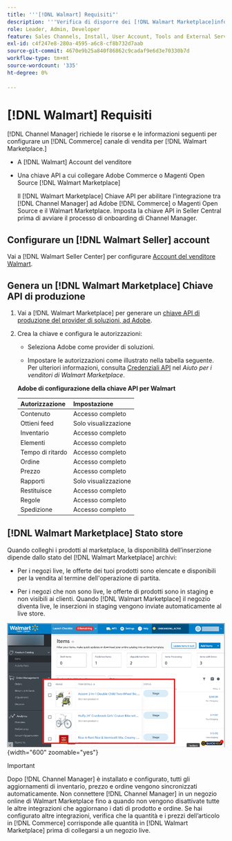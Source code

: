 ```yaml
---
title: '''[!DNL Walmart] Requisiti"'
description: '''Verifica di disporre dei [!DNL Walmart Marketplace]informazioni e risorse da integrare con Channel Manager."'
role: Leader, Admin, Developer
feature: Sales Channels, Install, User Account, Tools and External Services
exl-id: c4f247e8-280a-4595-a6c8-cf8b732d7aab
source-git-commit: 4670e9b25a840f86862c9cadaf9e6d3e70330b7d
workflow-type: tm+mt
source-wordcount: '335'
ht-degree: 0%

---
```


# [!DNL Walmart] Requisiti

[!DNL Channel Manager] richiede le risorse e le informazioni seguenti per configurare un [!DNL Commerce] canale di vendita per [!DNL Walmart Marketplace.]

* A [!DNL Walmart] Account del venditore

* Una chiave API a cui collegare Adobe Commerce o Magenti Open Source [!DNL Walmart Marketplace]

  Il [!DNL Walmart Marketplace] Chiave API per abilitare l’integrazione tra [!DNL Channel Manager] ad Adobe [!DNL Commerce] o Magenti Open Source e il Walmart Marketplace. Imposta la chiave API in Seller Central prima di avviare il processo di onboarding di Channel Manager.

## Configurare un [!DNL Walmart Seller] account

Vai a [!DNL Walmart Seller Center] per configurare [Account del venditore Walmart](https://seller.walmart.com/signup?q=&amp;origin=solution_provider&amp;src=0014M00001zivMp).

## Genera un [!DNL Walmart Marketplace] Chiave API di produzione

1. Vai a [!DNL Walmart Marketplace] per generare un [chiave API di produzione del provider di soluzioni, ad Adobe](https://developer.walmart.com/#preloginModal?redirectUri=https%3A%2F%2Fdeveloper.walmart.com%2Faccount%2FgenerateKey).

1. Crea la chiave e configura le autorizzazioni:

   * Seleziona Adobe come provider di soluzioni.

   * Impostare le autorizzazioni come illustrato nella tabella seguente. Per ulteriori informazioni, consulta [Credenziali API](https://sellerhelp.walmart.com/seller/s/guide?article=000006422) nel _Aiuto per i venditori di Walmart Marketplace_.

   **Adobe di configurazione della chiave API per Walmart**

   | **Autorizzazione** | **Impostazione** |
   |----------------|-------------|
   | Contenuto | Accesso completo |
   | Ottieni feed | Solo visualizzazione |
   | Inventario | Accesso completo |
   | Elementi | Accesso completo |
   | Tempo di ritardo | Accesso completo |
   | Ordine | Accesso completo |
   | Prezzo | Accesso completo |
   | Rapporti | Solo visualizzazione |
   | Restituisce | Accesso completo |
   | Regole | Accesso completo |
   | Spedizione | Accesso completo |

## [!DNL Walmart Marketplace] Stato store

Quando colleghi i prodotti al marketplace, la disponibilità dell’inserzione dipende dallo stato del [!DNL Walmart Marketplace] archivi:

* Per i negozi live, le offerte dei tuoi prodotti sono elencate e disponibili per la vendita al termine dell&#39;operazione di partita.

* Per i negozi che non sono live, le offerte di prodotti sono in staging e non visibili ai clienti. Quando [!DNL Walmart Marketplace] il negozio diventa live, le inserzioni in staging vengono inviate automaticamente al live store.

![[!DNL Walmart Seller Central] prodotti in staging](assets/walmart-seller-central-staged.png){width="600" zoomable="yes"}

>[!IMPORTANT]
>
>Dopo [!DNL Channel Manager] è installato e configurato, tutti gli aggiornamenti di inventario, prezzo e ordine vengono sincronizzati automaticamente. Non connettere [!DNL Channel Manager] in un negozio online di Walmart Marketplace fino a quando non vengono disattivate tutte le altre integrazioni che aggiornano i dati di prodotto e ordine. Se hai configurato altre integrazioni, verifica che la quantità e i prezzi dell’articolo in [!DNL Commerce] corrisponde alle quantità in [!DNL Walmart Marketplace] prima di collegarsi a un negozio live.


